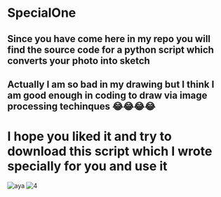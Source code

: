 # SpecialOne

## Since you have come here in my repo you will find the source code for a python script which converts your photo into sketch

## Actually I am so bad in my drawing but I think I am good enough in coding to draw via image processing techinques 😂😂😂😂

# I hope you liked it and try to download this script which I wrote specially for you and use it



![aya](https://user-images.githubusercontent.com/57537704/196766404-d6311180-83a1-4781-8f09-f8d447c80ed6.PNG)
![4](https://user-images.githubusercontent.com/57537704/196766413-14ac150e-9b70-49d4-84a1-da5696fab78b.png)
